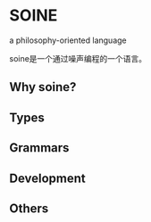 # SOINE
a philosophy-oriented language

soine是一个通过噪声编程的一个语言。
## Why soine?

## Types

## Grammars

## Development

## Others
